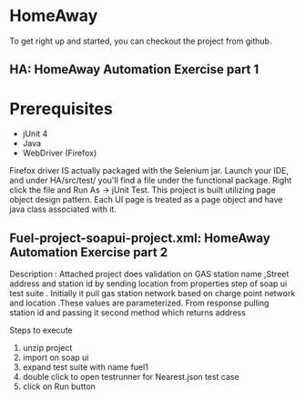 # HomeAway

To get right up and started, you can checkout the project from github. 
## HA: HomeAway Automation Exercise part 1

# Prerequisites
 - jUnit 4
 - Java
 - WebDriver (Firefox)

Firefox driver IS actually packaged with the Selenium jar.
Launch your IDE, and under HA/src/test/ you'll find a file under the functional package. Right click the file and Run As -> jUnit Test.
This project is built utilizing page object design pattern. Each UI page is treated as a page object and have java class associated with it. 

## Fuel-project-soapui-project.xml: HomeAway Automation Exercise part 2
Description : Attached project does validation on GAS station name ,Street address and station id  by sending location from properties step of soap ui test suite . Initially it pull gas station network based on charge point network and location .These values are parameterized. From response pulling station id and passing it second method which returns address

Steps to execute
1) unzip project
2) import on soap ui
3) expand test suite with name fuel1
4) double click to open testrunner for Nearest.json test case
5) click on Run button
